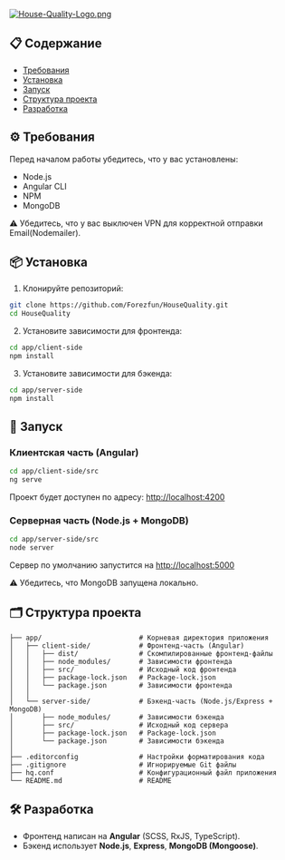 [![House-Quality-Logo.png](https://i.postimg.cc/dt2jSgrR/House-Quality-Logo.png)](https://postimg.cc/ppdjmG0y)

## 📋 Содержание
- [Требования](#-Требования)
- [Установка](#-установка)
- [Запуск](#-запуск)
- [Структура проекта](#-структура-проекта)
- [Разработка](#-разработка)

## ⚙️ Требования

Перед началом работы убедитесь, что у вас установлены:

- Node.js
- Angular CLI
- NPM
- MongoDB

 ⚠️ Убедитесь, что у вас выключен VPN для корректной отправки Email(Nodemailer).

## 📦 Установка

1. Клонируйте репозиторий:

```bash
git clone https://github.com/Forezfun/HouseQuality.git
cd HouseQuality
```

2. Установите зависимости для фронтенда:

```bash
cd app/client-side
npm install
```

3. Установите зависимости для бэкенда:

```bash
cd app/server-side
npm install
```

## 🚀 Запуск

### Клиентская часть (Angular)

```bash
cd app/client-side/src
ng serve
```

Проект будет доступен по адресу: [http://localhost:4200](http://localhost:4200)

### Серверная часть (Node.js + MongoDB)

```bash
cd app/server-side/src
node server
```

Сервер по умолчанию запустится на [http://localhost:5000](http://localhost:5000)

⚠️ Убедитесь, что MongoDB запущена локально.

## 🗂 Структура проекта

```text
├── app/                        # Корневая директория приложения
│   ├── client-side/            # Фронтенд-часть (Angular)
│   │   ├── dist/               # Скомпилированные фронтенд-файлы
│   │   ├── node_modules/       # Зависимости фронтенда
│   │   ├── src/                # Исходный код фронтенда
│   │   ├── package-lock.json   # Package-lock.json
│   │   └── package.json        # Зависимости фронтенда
│   │
│   └── server-side/            # Бэкенд-часть (Node.js/Express + MongoDB)
│       ├── node_modules/       # Зависимости бэкенда
│       ├── src/                # Исходный код сервера
│       ├── package-lock.json   # Package-lock.json
│       └── package.json        # Зависимости бэкенда
│
├── .editorconfig               # Настройки форматирования кода
├── .gitignore                  # Игнорируемые Git файлы
├── hq.conf                     # Конфигурационный файл приложения
└── README.md                   # README
```

## 🛠 Разработка

- Фронтенд написан на **Angular** (SCSS, RxJS, TypeScript).
- Бэкенд использует **Node.js**, **Express**, **MongoDB (Mongoose)**.
